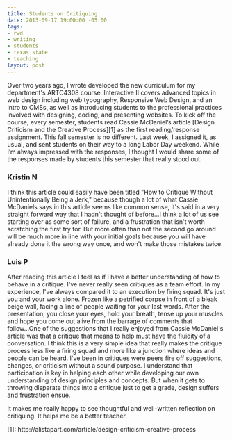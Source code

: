 ```yaml
---
title: Students on Critiquing
date: 2013-09-17 19:00:00 -05:00
tags:
- rwd
- writing
- students
- texas state
- teaching
layout: post
---
```


Over two years ago, I wrote developed the new curriculum for my department's ARTC4308 course. Interactive II covers advanced topics in web design including web typography, Responsive Web Design, and an intro to CMSs, as well as introducing students to the professional practices involved with designing, coding, and presenting websites. To kick off the course, every semester, students read Cassie McDaniel’s article [Design Criticism and the Creative Process][1] as the first reading/response assignment. This fall semester is no different. Last week, I assigned it, as usual, and sent students on their way to a long Labor Day weekend. While I’m always impressed with the responses, I thought I would share some of the responses made by students this semester that really stood out.
### Kristin N
I think this article could easily have been titled "How to Critique Without Unintentionally Being a Jerk," because though a lot of what Cassie McDaniels says in this article seems like common sense, it's said in a very straight forward way that I hadn't thought of before...I think a lot of us see starting over as some sort of failure, and a frustration that isn't worth scratching the first try for. But more often than not the second go around will be much more in line with your initial goals because you will have already done it the wrong way once, and won't make those mistakes twice.
### Luis P
After reading this article I feel as if I have a better understanding of how to behave in a critique. I've never really seen critiques as a team effort. In my experience, I've always compared it to an execution by firing squad. It's just you and your work alone. Frozen like a petrified corpse in front of a bleak beige wall, facing a line of people waiting for your last words. After the presentation, you close your eyes, hold your breath, tense up your muscles and hope you come out alive from the barrage of comments that follow...One of the suggestions that I really enjoyed from Cassie McDaniel's article was that a critique that means to help must have the fluidity of a conversation. I think this is a very simple idea that really makes the critique process less like a firing squad and more like a junction where ideas and people can be heard. I've been in critiques were peers fire off suggestions, changes, or criticism without a sound purpose. I understand that participation is key in helping each other while developing our own understanding of design principles and concepts. But when it gets to throwing disparate things into a critique just to get a grade, design suffers and frustration ensue.
<p class="caption">
It makes me really happy to see thoughtful and well-written reflection on critiquing. It helps me be a better teacher.</p>
[1]: http://alistapart.com/article/design-criticism-creative-process
